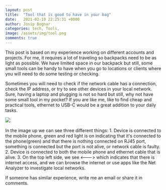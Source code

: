```yaml
---
layout: post
title:  "Tool that is good to have in your bag"
date:   2021-02-10 22:25:31 +0000
author: Josip Bognar
categories: tech, Tools, 
image: /assets/img/tool.png
comments: true
---
```

This post is based on my experience working on different accounts and projects. For me, it requires a lot of traveling so backpacks need to be as light as possible. We have limited space in our backpack but still, some small tools can be handy to have when you go to locations or clients where you will need to do some testing or checking.

Sometimes you will need to check if the network cable has a connection, check the IP address, or try to see other devices in your local network. Sure, having a laptop and plugging is not so hard but still, why not have some small tool in my pocket? If you are like me, like to find cheap and practical tools, ethernet to USB-C would be a great addition to your daily tasks.


<img src="{{ page.image }}">
<br><br>
In the image up we can see three different things:
1. Device is connected to the mobile phone, green and red light is on indicating that it's connected to the phone(green) and that there is nothing connected on RJ45 port, something is connected but the port is not alive, or network cable is faulty.
2. Device is connected to both the mobile phone and ethernet cable that is alive.
3. On the top left side, we see <---> which indicates that there is internet access, and we can browse the internet or use apps like the Net Analyzer to investigate local networks.

If someone has similar experience, write me an email or share it in comments.